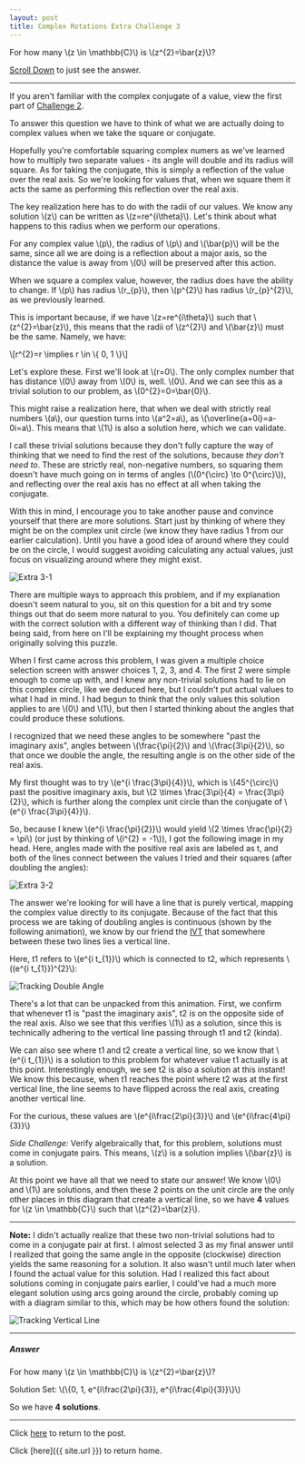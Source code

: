 ```yaml
---
layout: post
title: Complex Rotations Extra Challenge 3
---
```


For how many \\(z \in \mathbb{C}\\) is \\(z^{2}=\bar{z}\\)?

[Scroll Down](#answer) to just see the answer.

-----

If you aren't familiar with the complex conjugate of a value, view the first part of [Challenge 2](Extra2).

To answer this question we have to think of what we are actually doing to complex values when we take the square or conjugate.

Hopefully you're comfortable squaring complex numers as we've learned how to multiply two separate values - its angle will double and its radius will square. As for taking the conjugate, this is simply a reflection of the value over the real axis. So we're looking for values that, when we square them it acts the same as performing this reflection over the real axis.

The key realization here has to do with the radii of our values. We know any solution \\(z\\) can be written as \\(z=re^{i\theta}\\). Let's think about what happens to this radius when we perform our operations.

For any complex value \\(p\\), the radius of \\(p\\) and \\(\bar{p}\\) will be the same, since all we are doing is a reflection about a major axis, so the distance the value is away from \\(0\\) will be preserved after this action.

When we square a complex value, however, the radius does have the ability to change. If \\(p\\) has radius \\(r_{p}\\), then \\(p^{2}\\) has radius \\(r_{p}^{2}\\), as we previously learned.

This is important because, if we have \\(z=re^{i\theta}\\) such that \\(z^{2}=\bar{z}\\), this means that the radii of \\(z^{2}\\) and \\(\bar{z}\\) must be the same. Namely, we have:

\\[r^{2}=r \implies r \in \\{ 0, 1 \\}\\]

Let's explore these. First we'll look at \\(r=0\\). The only complex number that has distance \\(0\\) away from \\(0\\) is, well. \\(0\\). And we can see this as a trivial solution to our problem, as \\(0^{2}=0=\bar{0}\\).

This might raise a realization here, that when we deal with strictly real numbers \\(a\\), our question turns into \\(a^2=a\\), as \\(\overline{a+0i}=a-0i=a\\). This means that \\(1\\) is also a solution here, which we can validate.

I call these trivial solutions because they don't fully capture the way of thinking that we need to find the rest of the solutions, because *they don't need to*. These are strictly real, non-negative numbers, so squaring them doesn't have much going on in terms of angles (\\(0^{\circ} \to 0^{\circ}\\)), and reflecting over the real axis has no effect at all when taking the conjugate.

With this in mind, I encourage you to take another pause and convince yourself that there are more solutions. Start just by thinking of where they might be on the complex unit circle (we know they have radius 1 from our earlier calculation). Until you have a good idea of around where they could be on the circle, I would suggest avoiding calculating any actual values, just focus on visualizing around where they might exist.

![Extra 3-1]({{site.imgposturl}}/ComplexRotations/Extra3-1.png)

There are multiple ways to approach this problem, and if my explanation doesn't seem natural to you, sit on this question for a bit and try some things out that do seem more natural to you. You definitely can come up with the correct solution with a different way of thinking than I did. That being said, from here on I'll be explaining my thought process when originally solving this puzzle.

When I first came across this problem, I was given a multiple choice selection screen with answer choices 1, 2, 3, and 4. The first 2 were simple enough to come up with, and I knew any non-trivial solutions had to lie on this complex circle, like we deduced here, but I couldn't put actual values to what I had in mind. I had begun to think that the only values this solution applies to are \\(0\\) and \\(1\\), but then I started thinking about the angles that could produce these solutions.

I recognized that we need these angles to be somewhere "past the imaginary axis", angles between \\(\frac{\pi}{2}\\) and \\(\frac{3\pi}{2}\\), so that once we double the angle, the resulting angle is on the other side of the real axis.

My first thought was to try \\(e^{i \frac{3\pi}{4}}\\), which is \\(45^{\circ}\\) past the positive imaginary axis, but \\(2 \times \frac{3\pi}{4} = \frac{3\pi}{2}\\), which is further along the complex unit circle than the conjugate of \\(e^{i \frac{3\pi}{4}}\\).

So, because I knew \\(e^{i \frac{\pi}{2}}\\) would yield \\(2 \times \frac{\pi}{2} = \pi\\) (or just by thinking of \\(i^{2} = -1\\)), I got the following image in my head. Here, angles made with the positive real axis are labeled as t, and both of the lines connect between the values I tried and their squares (after doubling the angles):

![Extra 3-2]({{site.imgposturl}}/ComplexRotations/Extra3-2.png)

The answer we're looking for will have a line that is purely vertical, mapping the complex value directly to its conjugate. Because of the fact that this process we are taking of doubling angles is continuous (shown by the following animation), we know by our friend the [IVT](https://www.khanacademy.org/math/ap-calculus-ab/ab-limits-new/ab-1-16/a/intermediate-value-theorem-review) that somewhere between these two lines lies a vertical line.

Here, t1 refers to \\(e^{i t_{1}}\\) which is connected to t2, which represents \\((e^{i t_{1}})^{2}\\):

![Tracking Double Angle]({{site.imgposturl}}/ComplexRotations/tracking-double-angle.gif)

There's a lot that can be unpacked from this animation. First, we confirm that whenever t1 is "past the imaginary axis", t2 is on the opposite side of the real axis. Also we see that this verifies \\(1\\) as a solution, since this is technically adhering to the vertical line passing through t1 and t2 (kinda).

We can also see where t1 and t2 create a vertical line, so we know that \\(e^{i t_{1}}\\) is a solution to this problem for whatever value t1 actually is at this point. Interestingly enough, we see t2 is also a solution at this instant! We know this because, when t1 reaches the point where t2 was at the first vertical line, the line seems to have flipped across the real axis, creating another vertical line.

For the curious, these values are \\(e^{i\frac{2\pi}{3}}\\) and \\(e^{i\frac{4\pi}{3}}\\)

*Side Challenge:* Verify algebraically that, for this problem, solutions must come in conjugate pairs. This means, \\(z\\) is a solution implies \\(\bar{z}\\) is a solution.

At this point we have all that we need to state our answer! We know \\(0\\) and \\(1\\) are solutions, and then these 2 points on the unit circle are the only other places in this diagram that create a vertical line, so we have **4** values for \\(z \in \mathbb{C}\\) such that \\(z^{2}=\bar{z}\\).

-----

**Note:** I didn't actually realize that these two non-trivial solutions had to come in a conjugate pair at first. I almost selected 3 as my final answer until I realized that going the same angle in the opposite (clockwise) direction yields the same reasoning for a solution. It also wasn't until much later when I found the actual value for this solution. Had I realized this fact about solutions coming in conjugate pairs earlier, I could've had a much more elegant solution using arcs going around the circle, probably coming up with a diagram similar to this, which may be how others found the solution:

![Tracking Vertical Line]({{site.imgposturl}}/ComplexRotations/tracking-vertical-line.gif)

-----

##### Answer

For how many \\(z \in \mathbb{C}\\) is \\(z^{2}=\bar{z}\\)?

Solution Set: \\(\\{0, 1, e^{i\frac{2\pi}{3}}, e^{i\frac{4\pi}{3}}\\}\\)

So we have **4 solutions**.

-----

Click [here](ComplexRotations#extra-challenges) to return to the post.

Click [here]({{ site.url }}) to return home.